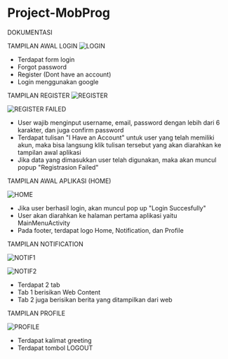 # Project-MobProg

DOKUMENTASI

TAMPILAN AWAL L0GIN
![LOGIN](https://user-images.githubusercontent.com/92858494/150478612-740259ea-8354-4bc0-aabd-5728b85603e1.jpg)

- Terdapat form login
- Forgot password
- Register (Dont have an account)
- Login menggunakan google

TAMPILAN REGISTER
![REGISTER](https://user-images.githubusercontent.com/92858494/150478673-196c190f-a5d7-4450-b16b-917695546696.jpg)

![REGISTER FAILED](https://user-images.githubusercontent.com/92858494/150478704-f953f8ad-1bbc-47a1-b2f0-af74640683ff.jpg)

- User wajib menginput username, email, password dengan lebih dari 6 karakter, dan juga confirm password
- Terdapat tulisan "I Have an Account" untuk user yang telah memiliki akun, maka bisa langsung klik tulisan tersebut yang akan diarahkan ke tampilan awal aplikasi
- Jika data yang dimasukkan user telah digunakan, maka akan muncul popup "Registrasion Failed"

TAMPILAN AWAL APLIKASI (HOME)

![HOME](https://user-images.githubusercontent.com/92858494/150478783-91eb41a5-156c-41d1-9e05-3699cf650a1d.jpg)

- Jika user berhasil login, akan muncul pop up "Login Succesfully"
- User akan diarahkan ke halaman pertama aplikasi yaitu MainMenuActivity
- Pada footer, terdapat logo Home, Notification, dan Profile

TAMPILAN NOTIFICATION

![NOTIF1](https://user-images.githubusercontent.com/92858494/150478824-6a3eede7-c7e8-40c7-9490-66854a4f26ba.jpg)

![NOTIF2](https://user-images.githubusercontent.com/92858494/150478855-e2b3c3bf-a945-4698-9609-a4d5f77d068f.jpg)

- Terdapat 2 tab
- Tab 1 berisikan Web Content
- Tab 2 juga berisikan berita yang ditampilkan dari web

TAMPILAN PROFILE

![PROFILE](https://user-images.githubusercontent.com/92858494/150478879-a68c27dd-eca3-4f6b-85da-4806779f84e5.jpg)

- Terdapat kalimat greeting
- Terdapat tombol LOGOUT
